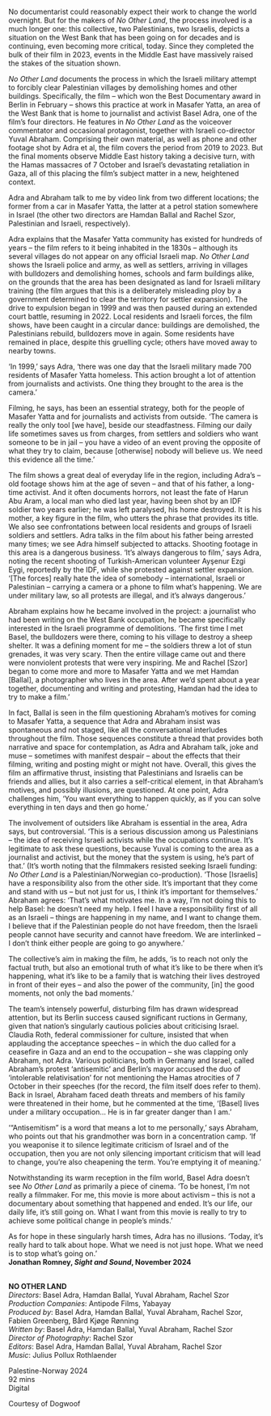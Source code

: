 
No documentarist could reasonably expect their work to change the world overnight. But for the makers of _No Other Land_, the process involved is a much longer one: this collective, two Palestinians, two Israelis, depicts a situation on the West Bank that has been going on for decades and is continuing, even becoming more critical, today. Since they completed the bulk of their film in 2023, events in the Middle East have massively raised the stakes of the situation shown.

_No Other Land_ documents the process in which the Israeli military attempt to forcibly clear Palestinian villages by demolishing homes and other buildings. Specifically, the film – which won the Best Documentary award in Berlin in February – shows this practice at work in Masafer Yatta, an area of the West Bank that is home to journalist and activist Basel Adra, one of the film’s four directors. He features in _No Other Land_ as the voiceover commentator and occasional protagonist, together with Israeli co-director Yuval Abraham. Comprising their own material, as well as phone and other footage shot by Adra et al, the film covers the period from 2019 to 2023. But the final moments observe Middle East history taking a decisive turn, with the Hamas massacres of 7 October and Israel’s devastating retaliation in Gaza, all of this placing the film’s subject matter in a new, heightened context.

Adra and Abraham talk to me by video link from two different locations; the former from a car in Masafer Yatta, the latter at a petrol station somewhere in Israel (the other two directors are Hamdan Ballal and Rachel Szor, Palestinian and Israeli, respectively).

Adra explains that the Masafer Yatta community has existed for hundreds of years – the film refers to it being inhabited in the 1830s – although its several villages do not appear on any official Israeli map. _No Other Land_ shows the Israeli police and army, as well as settlers, arriving in villages with bulldozers and demolishing homes, schools and farm buildings alike, on the grounds that the area has been designated as land for Israeli military training (the film argues that this is a deliberately misleading ploy by a government determined to clear the territory for settler expansion). The drive to expulsion began in 1999 and was then paused during an extended court battle, resuming in 2022. Local residents and Israeli forces, the film shows, have been caught in a circular dance: buildings are demolished, the Palestinians rebuild, bulldozers move in again. Some residents have remained in place, despite this gruelling cycle; others have moved away to nearby towns.

‘In 1999,’ says Adra, ‘there was one day that the Israeli military made 700 residents of Masafer Yatta homeless. This action brought a lot of attention from journalists and activists. One thing they brought to the area is the camera.’

Filming, he says, has been an essential strategy, both for the people of Masafer Yatta and for journalists and activists from outside. ‘The camera is really the only tool [we have], beside our steadfastness. Filming our daily life sometimes saves us from charges, from settlers and soldiers who want someone to be in jail – you have a video of an event proving the opposite of what they try to claim, because [otherwise] nobody will believe us. We need this evidence all the time.’

The film shows a great deal of everyday life in the region, including Adra’s – old footage shows him at the age of seven – and that of his father, a long-time activist. And it often documents horrors, not least the fate of Harun Abu Aram, a local man who died last year, having been shot by an IDF soldier two years earlier; he was left paralysed, his home destroyed. It is his mother, a key figure in the film, who utters the phrase that provides its title. We also see confrontations between local residents and groups of Israeli soldiers and settlers. Adra talks in the film about his father being arrested many times; we see Adra himself subjected to attacks. Shooting footage in this area is a dangerous business. ‘It’s always dangerous to film,’ says Adra, noting the recent shooting of Turkish-American volunteer Ayşenur Ezgi Eygi, reportedly by the IDF, while she protested against settler expansion. ‘[The forces] really hate the idea of somebody – international, Israeli or Palestinian – carrying a camera or a phone to film what’s happening. We are under military law, so all protests are illegal, and it’s always dangerous.’

Abraham explains how he became involved in the project: a journalist who had been writing on the West Bank occupation, he became specifically interested in the Israeli programme of demolitions. ‘The first time I met Basel, the bulldozers were there, coming to his village to destroy a sheep shelter. It was a defining moment for me – the soldiers threw a lot of stun grenades, it was very scary. Then the entire village came out and there were nonviolent protests that were very inspiring. Me and Rachel [Szor] began to come more and more to Masafer Yatta and we met Hamdan [Ballal], a photographer who lives in the area. After we’d spent about a year together, documenting and writing and protesting, Hamdan had the idea to try to make a film.’

In fact, Ballal is seen in the film questioning Abraham’s motives for coming to Masafer Yatta, a sequence that Adra and Abraham insist was spontaneous and not staged, like all the conversational interludes throughout the film. Those sequences constitute a thread that provides both narrative and space for contemplation, as Adra and Abraham talk, joke and muse – sometimes with manifest despair – about the effects that their filming, writing and posting might or might not have. Overall, this gives the film an affirmative thrust, insisting that Palestinians and Israelis can be friends and allies, but it also carries a self-critical element, in that Abraham’s motives, and possibly illusions, are questioned. At one point, Adra challenges him, ‘You want everything to happen quickly, as if you can solve everything in ten days and then go home.’

The involvement of outsiders like Abraham is essential in the area, Adra says, but controversial. ‘This is a serious discussion among us Palestinians – the idea of receiving Israeli activists while the occupations continue. It’s legitimate to ask these questions, because Yuval is coming to the area as a journalist and activist, but the money that the system is using, he’s part of that.’ (It’s worth noting that the filmmakers resisted seeking Israeli funding: _No Other Land_ is a Palestinian/Norwegian co-production). ‘Those [Israelis] have a responsibility also from the other side. It’s important that they come and stand with us – but not just for us, I think it’s important for themselves.’ Abraham agrees: ‘That’s what motivates me. In a way, I’m not doing this to help Basel: he doesn’t need my help. I feel I have a responsibility first of all as an Israeli – things are happening in my name, and I want to change them. I believe that if the Palestinian people do not have freedom, then the Israeli people cannot have security and cannot have freedom. We are interlinked – I don’t think either people are going to go anywhere.’

The collective’s aim in making the film, he adds, ‘is to reach not only the factual truth, but also an emotional truth of what it’s like to be there when it’s happening, what it’s like to be a family that is watching their lives destroyed in front of their eyes – and also the power of the community, [in] the good moments, not only the bad moments.’

The team’s intensely powerful, disturbing film has drawn widespread attention, but its Berlin success caused significant ructions in Germany, given that nation’s singularly cautious policies about criticising Israel. Claudia Roth, federal commissioner for culture, insisted that when applauding the acceptance speeches – in which the duo called for a ceasefire in Gaza and an end to the occupation – she was clapping only Abraham, not Adra. Various politicians, both in Germany and Israel, called Abraham’s protest ‘antisemitic’ and Berlin’s mayor accused the duo of ‘intolerable relativisation’ for not mentioning the Hamas atrocities of 7 October in their speeches (for the record, the film itself does refer to them). Back in Israel, Abraham faced death threats and members of his family were threatened in their home, but he commented at the time, ‘[Basel] lives under a military occupation… He is in far greater danger than I am.’

‘“Antisemitism” is a word that means a lot to me personally,’ says Abraham, who points out that his grandmother was born in a concentration camp. ‘If you weaponise it to silence legitimate criticism of Israel and of the occupation, then you are not only silencing important criticism that will lead to change, you’re also cheapening the term. You’re emptying it of meaning.’

Notwithstanding its warm reception in the film world, Basel Adra doesn’t see _No Other Land_ as primarily a piece of cinema. ‘To be honest, I’m not really a filmmaker. For me, this movie is more about activism – this is not a documentary about something that happened and ended. It’s our life, our daily life, it’s still going on. What I want from this movie is really to try to achieve some political change in people’s minds.’

As for hope in these singularly harsh times, Adra has no illusions. ‘Today, it’s really hard to talk about hope. What we need is not just hope. What we need is to stop what’s going on.’  
**Jonathan Romney, _Sight and Sound_, November 2024**
<br><br>

**NO OTHER LAND**  
_Directors_: Basel Adra, Hamdan Ballal, Yuval Abraham, Rachel Szor  
_Production Companies_: Antipode Films, Yabayay  
_Produced by_: Basel Adra, Hamdan Ballal, Yuval Abraham, Rachel Szor,  Fabien Greenberg, Bård Kjøge Rønning  
_Written by_: Basel Adra, Hamdan Ballal, Yuval Abraham, Rachel Szor  
_Director of Photography_: Rachel Szor  
_Editors_: Basel Adra, Hamdan Ballal,  Yuval Abraham, Rachel Szor  
_Music_: Julius Pollux Rothlaender

Palestine-Norway 2024  
92 mins  
Digital

Courtesy of Dogwoof
<br><br>
<!--stackedit_data:
eyJoaXN0b3J5IjpbMjAzMDQ3ODI0NV19
-->